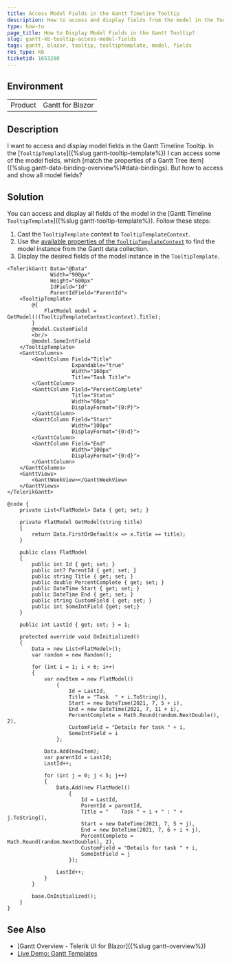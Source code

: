 ```yaml
---
title: Access Model Fields in the Gantt Timeline Tooltip
description: How to access and display fields from the model in the Tooltip of the Gantt Timeline?
type: how-to
page_title: How to Display Model Fields in the Gantt Tooltip?
slug: gantt-kb-tooltip-access-model-fields
tags: gantt, blazor, tooltip, tooltiptemplate, model, fields
res_type: kb
ticketid: 1653280
---
```


## Environment
<table>
	<tbody>
		<tr>
			<td>Product</td>
			<td>Gantt for Blazor</td>
		</tr>
	</tbody>
</table>

## Description

I want to access and display model fields in the Gantt Timeline Tooltip. In the [`TooltipTemplate`]({%slug gantt-tooltip-template%}) I can access some of the model fields, which [match the properties of a Gantt Tree item]({%slug gantt-data-binding-overview%}#data-bindings). But how to access and show all model fields?

## Solution

You can access and display all fields of the model in the [Gantt Timeline `TooltipTemplate`]({%slug gantt-tooltip-template%}). Follow these steps:

1. Cast the `TooltipTemplate` context to `TooltipTemplateContext`.
2. Use the [available properties of the `TooltipTemplateContext`](https://docs.telerik.com/blazor-ui/api/Telerik.Blazor.Components.TooltipTemplateContext) to find the model instance from the Gantt data collection.
3. Display the desired fields of the model instance in the `TooltipTemplate`.

````CSHTML
<TelerikGantt Data="@Data"
              Width="900px"
              Height="600px"
              IdField="Id"
              ParentIdField="ParentId">
    <TooltipTemplate>
        @{
            FlatModel model = GetModel(((TooltipTemplateContext)context).Title);
        }
        @model.CustomField
        <br/>
        @model.SomeIntField
    </TooltipTemplate>
    <GanttColumns>
        <GanttColumn Field="Title"
                     Expandable="true"
                     Width="160px"
                     Title="Task Title">
        </GanttColumn>
        <GanttColumn Field="PercentComplete"
                     Title="Status"
                     Width="60px"
                     DisplayFormat="{0:P}">
        </GanttColumn>
        <GanttColumn Field="Start"
                     Width="100px"
                     DisplayFormat="{0:d}">
        </GanttColumn>
        <GanttColumn Field="End"
                     Width="100px"
                     DisplayFormat="{0:d}">
        </GanttColumn>
    </GanttColumns>
    <GanttViews>
        <GanttWeekView></GanttWeekView>
    </GanttViews>
</TelerikGantt>

@code {
    private List<FlatModel> Data { get; set; }

    private FlatModel GetModel(string title)
    {
        return Data.FirstOrDefault(x => x.Title == title);
    }

    public class FlatModel
    {
        public int Id { get; set; }
        public int? ParentId { get; set; }
        public string Title { get; set; }
        public double PercentComplete { get; set; }
        public DateTime Start { get; set; }
        public DateTime End { get; set; }
        public string CustomField { get; set; }
        public int SomeIntField {get; set;}
    }

    public int LastId { get; set; } = 1;

    protected override void OnInitialized()
    {
        Data = new List<FlatModel>();
        var random = new Random();

        for (int i = 1; i < 6; i++)
        {
            var newItem = new FlatModel()
                {
                    Id = LastId,
                    Title = "Task  " + i.ToString(),
                    Start = new DateTime(2021, 7, 5 + i),
                    End = new DateTime(2021, 7, 11 + i),
                    PercentComplete = Math.Round(random.NextDouble(), 2),
                    CustomField = "Details for task " + i, 
                    SomeIntField = i
                };

            Data.Add(newItem);
            var parentId = LastId;
            LastId++;

            for (int j = 0; j < 5; j++)
            {
                Data.Add(new FlatModel()
                    {
                        Id = LastId,
                        ParentId = parentId,
                        Title = "    Task " + i + " : " + j.ToString(),
                        Start = new DateTime(2021, 7, 5 + j),
                        End = new DateTime(2021, 7, 6 + i + j),
                        PercentComplete = Math.Round(random.NextDouble(), 2),
                        CustomField = "Details for task " + i,
                        SomeIntField = j
                    });

                LastId++;
            }
        }

        base.OnInitialized();
    }
}
````

## See Also

- [Gantt Overview - Telerik UI for Blazor]({%slug gantt-overview%})
- <a href="https://demos.telerik.com/blazor-ui/gantt/templates" target="_blank">Live Demo: Gantt Templates</a>